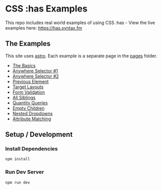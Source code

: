 # CSS :has Examples

This repo includes real world examples of using CSS :has - View the live examples here: https://has.syntax.fm

## The Examples

This site uses [astro](https://astro.build/). Each example is a separate page in the [pages](./src/pages/) folder.

- [The Basics](./src/pages/basics.astro)
- [Anywhere Selector #1](./src/pages/anywhere/1.astro)
- [Anywhere Selector #2](./src/pages/anywhere/2/index.astro)
- [Previous Element](./src/pages/previous.astro)
- [Target Layouts](./src/pages/target-layouts.astro)
- [Form Validation](./src/pages/form-validation.astro)
- [All Siblings](./src/pages/all-siblings.astro)
- [Quantity Queries](./src/pages/quantity-queries.astro)
- [Empty Children](./src/pages/empty-children.astro)
- [Nested Dropdowns](./src/pages/nested-dropdown.astro)
- [Attribute Matching](./src/pages/attribute-matching.astro)

## Setup / Development

### Install Dependencies

```sh
npm install
```

### Run Dev Server

```sh
npm run dev
```
